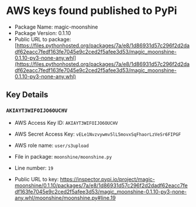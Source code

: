 # AWS keys found published to PyPi

* Package Name: magic-moonshine
* Package Version: 0.1.10
* Public URL to package: [https://files.pythonhosted.org/packages/7a/e8/1d86931d57c296f2d2dadf62eacc7fedf163fe7045e9c2ced2f5afee3d53/magic_moonshine-0.1.10-py3-none-any.whl](https://files.pythonhosted.org/packages/7a/e8/1d86931d57c296f2d2dadf62eacc7fedf163fe7045e9c2ced2f5afee3d53/magic_moonshine-0.1.10-py3-none-any.whl)

## Key Details

### `AKIAYT3WIFOIJO6OUCHV`

* AWS Access Key ID: `AKIAYT3WIFOIJO6OUCHV`
* AWS Secret Access Key: `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` 
* AWS role name: `user/s3upload`
* File in package: `moonshine/moonshine.py`
* Line number: `19`

* Public URL to key: https://inspector.pypi.io/project/magic-moonshine/0.1.10/packages/7a/e8/1d86931d57c296f2d2dadf62eacc7fedf163fe7045e9c2ced2f5afee3d53/magic_moonshine-0.1.10-py3-none-any.whl/moonshine/moonshine.py#line.19


